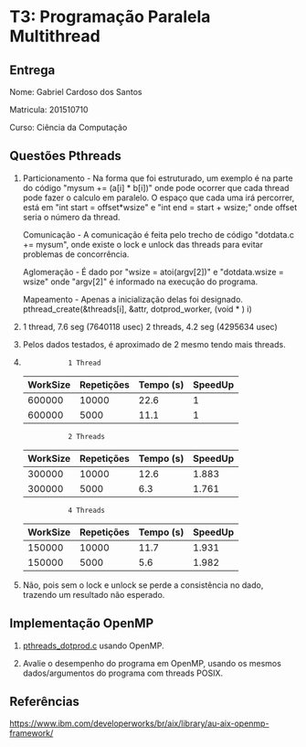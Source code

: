 # T3: Programação Paralela Multithread

## Entrega

Nome: Gabriel Cardoso dos Santos

Matricula: 201510710

Curso: Ciência da Computação

## Questões Pthreads

1. Particionamento - Na forma que foi estruturado, um exemplo é na parte do código "mysum += (a[i] * b[i])" onde pode ocorrer que cada thread pode fazer o calculo em paralelo. O espaço que cada uma irá percorrer, está em "int start = offset*wsize" e "int end = start + wsize;" onde offset seria o número da thread.

   Comunicação - A comunicação é feita pelo trecho de código "dotdata.c += mysum", onde existe o lock e unlock das threads para evitar problemas de concorrência.

   Aglomeração - É dado por "wsize = atoi(argv[2])" e "dotdata.wsize = wsize" onde "argv[2]" é informado na execução do programa.

   Mapeamento - Apenas a inicialização delas foi designado. pthread_create(&threads[i], &attr, dotprod_worker, (void * ) i)


2. 1 thread, 7.6 seg (7640118 usec)
   2 threads, 4.2 seg (4295634 usec)



3. Pelos dados testados, é aproximado de 2 mesmo tendo mais threads.


4.                
                  1 Thread

   |  WorkSize  | Repetições | Tempo (s) | SpeedUp |
   |------------|------------|-----------|---------|
   |   600000   |   10000    |   22.6    |    1    |
   |   600000   |    5000    |   11.1    |    1    |
   
                  2 Threads
   
   |  WorkSize  | Repetições | Tempo (s) | SpeedUp |
   |------------|------------|-----------|---------|
   |  300000    |   10000    |   12.6    |  1.883  |
   |  300000    |    5000    |    6.3    |  1.761  |
   
   
                  4 Threads
   
   |  WorkSize  | Repetições | Tempo (s) | SpeedUp |
   |------------|------------|-----------|---------|
   |  150000    |   10000    |   11.7    |  1.931  |
   |  150000    |    5000    |    5.6    |  1.982  |

5. Não, pois sem o lock e unlock se perde a consistência no dado, trazendo um resultado não esperado.



## Implementação OpenMP

1. [pthreads_dotprod.c](pthreads_dotprod/pthreads_dotprod.c) usando OpenMP.


2. Avalie o desempenho do programa em OpenMP, usando os mesmos dados/argumentos do programa com threads POSIX.
                   
                  

## Referências
https://www.ibm.com/developerworks/br/aix/library/au-aix-openmp-framework/
